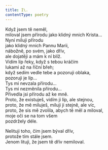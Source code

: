 ```yaml
---
title: I\.
contentType: poetry
---
```


<section>

Když jsem tě neměl,  
miloval jsem přírodu jako klidný mnich Krista…  
Nyní miluji přírodu  
jako klidný mnich Pannu Marii,  
nábožně, po svém, jako dřív,  
ale dojatěji a mám k ní blíž.  
Vidím líp řeky, když s tebou kráčím  
lukami až na říční břeh;  
když sedím vedle tebe a pozoruji oblaka,  
pozoruji je líp…  
Tys mi nevzala přírodu…  
Tys mi nezměnila přírodu…  
Přivedla jsi přírodu až ke mně.  
Proto, že existuješ, vidím ji líp, ale stejnou,  
proto, že mě miluješ, miluji ji stejně, ale víc,  
proto, že sis mě zvolila, abych tě měl a miloval,  
moje oči se na tom všem  
pozdržely déle.

</section>

<section>

Nelituji toho, čím jsem býval dřív,  
protože tím stále jsem.  
Jenom lituji, že jsem tě dřív nemiloval.

</section>
